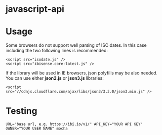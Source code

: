javascript-api
==============


# Usage

Some browsers do not support well parsing of ISO dates. In this case including the two following lines is recommended:

```
<script src="isodate.js" />
<script src="ibisense.core-latest.js" />
```
If the library will be used in IE browsers, json polyfills may be also needed. You can use 
either **json2.js** or **json3.js** libraries:
```
<script src="//cdnjs.cloudflare.com/ajax/libs/json3/3.3.0/json3.min.js" />
```

# Testing

```
URL="base url, e.g. https://ibi.io/v1/" API_KEY="YOUR API KEY" OWNER="YOUR USER NAME" mocha 
```

